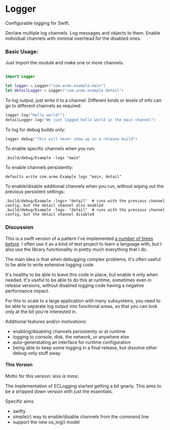 # Logger

Configurable logging for Swift.

Declare multiple log channels. 
Log messages and objects to them. 
Enable individual channels with minimal overhead for the disabled ones.

### Basic Usage:

Just import the module and make one or more channels.

```swift

import Logger

let logger = Logger("com.acme.example.main")
let detailLogger = Logger("com.acme.example.detail")
````

To log output, just write it to a channel. Different kinds or levels of info can go to different channels as required:

```swift
logger.log("Hello world!")
detailLogger.log("We just logged hello world in the main channel")
```

To log for debug builds only:

```swift
logger.debug("This will never show up in a release build")
```

To enable specific channels when you run:

```
.build/debug/Example -logs "main"
```

To enable channels persistently:

```
defaults write com.acme.Example logs "main, detail"
```

To enable/disable additional channels when you run, without wiping out the previous persistent settings: 

```
.build/debug/Example -logs+ "detail"  # runs with the previous channel config, but the detail channel also enabled
.build/debug/Example -logs- "detail"  # runs with the previous channel config, but the detail channel disabled
```





### Discussion

This is a swift version of a pattern I've implemented [a number of times before](http://github.com/elegantchaos/ECLogging). I often use it as a kind of test project to learn a language with, but I also use the library functionality in pretty much everything that I do. 

The main idea is that when debugging complex problems, it's often useful to be able to write extensive logging code. 

It's healthy to be able to leave this code in place, but enable it only when needed. It's useful to be able to do this at runtime, sometimes even in release versions, without disabled logging code having a negative performance impact. 

For this to scale to a large application with many subsystems, you need to be able to separate log output into functional areas, so that you can look only at the bit you're interested in.

Additional features and/or motivations:

- enabling/disabling channels persistently or at runtime
- logging to console, disk, the network, or anywhere else
- auto-generatating an interface for runtime configuration
- being able to keep some logging in a final release, but dissolve other debug-only stuff away

#### This Version

Motto for this version: *less is more*. 

The implementation of ECLogging started getting a bit gnarly. This aims to be a stripped down version with just the essentials. 

Specific aims

- swifty
- simple(r) way to enable/disable channels from the command line
- support the new os_log() model



